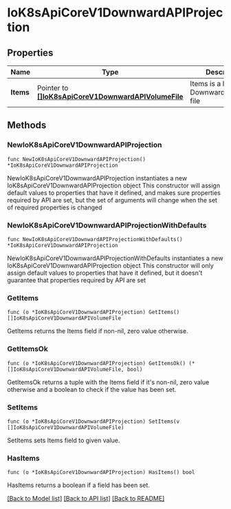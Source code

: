 # IoK8sApiCoreV1DownwardAPIProjection

## Properties

Name | Type | Description | Notes
------------ | ------------- | ------------- | -------------
**Items** | Pointer to [**[]IoK8sApiCoreV1DownwardAPIVolumeFile**](IoK8sApiCoreV1DownwardAPIVolumeFile.md) | Items is a list of DownwardAPIVolume file | [optional] 

## Methods

### NewIoK8sApiCoreV1DownwardAPIProjection

`func NewIoK8sApiCoreV1DownwardAPIProjection() *IoK8sApiCoreV1DownwardAPIProjection`

NewIoK8sApiCoreV1DownwardAPIProjection instantiates a new IoK8sApiCoreV1DownwardAPIProjection object
This constructor will assign default values to properties that have it defined,
and makes sure properties required by API are set, but the set of arguments
will change when the set of required properties is changed

### NewIoK8sApiCoreV1DownwardAPIProjectionWithDefaults

`func NewIoK8sApiCoreV1DownwardAPIProjectionWithDefaults() *IoK8sApiCoreV1DownwardAPIProjection`

NewIoK8sApiCoreV1DownwardAPIProjectionWithDefaults instantiates a new IoK8sApiCoreV1DownwardAPIProjection object
This constructor will only assign default values to properties that have it defined,
but it doesn't guarantee that properties required by API are set

### GetItems

`func (o *IoK8sApiCoreV1DownwardAPIProjection) GetItems() []IoK8sApiCoreV1DownwardAPIVolumeFile`

GetItems returns the Items field if non-nil, zero value otherwise.

### GetItemsOk

`func (o *IoK8sApiCoreV1DownwardAPIProjection) GetItemsOk() (*[]IoK8sApiCoreV1DownwardAPIVolumeFile, bool)`

GetItemsOk returns a tuple with the Items field if it's non-nil, zero value otherwise
and a boolean to check if the value has been set.

### SetItems

`func (o *IoK8sApiCoreV1DownwardAPIProjection) SetItems(v []IoK8sApiCoreV1DownwardAPIVolumeFile)`

SetItems sets Items field to given value.

### HasItems

`func (o *IoK8sApiCoreV1DownwardAPIProjection) HasItems() bool`

HasItems returns a boolean if a field has been set.


[[Back to Model list]](../README.md#documentation-for-models) [[Back to API list]](../README.md#documentation-for-api-endpoints) [[Back to README]](../README.md)


